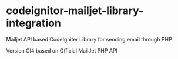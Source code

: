 # codeignitor-mailjet-library-integration
Mailjet API based CodeIgniter Library for sending email through PHP

Version CI4
based on Official MailJet PHP API
